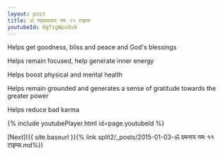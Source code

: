 ```yaml
---
layout: post
title: ॐ महाप्रसादय नमः ११ टाइम्स
youtubeId: 0gTzgWpxXv0
---
```

 
 
Helps get goodness, bliss and peace and God's blessings
 
Helps remain focused, help generate inner energy 
 
Helps boost physical and mental health 
 
Helps remain grounded and generates a sense of gratitude towards the greater power 
 
Helps reduce bad karma
 
 
 
 


{% include youtubePlayer.html id=page.youtubeId %}
 
[Next]({{ site.baseurl }}{% link  split2/_posts/2015-01-03-ॐ दमनाय नमः ११ टाइम्स.md%})
 
